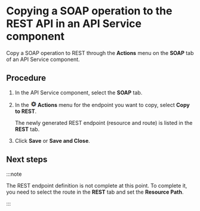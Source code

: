 # Copying a SOAP operation to the REST API in an API Service component

<head>
  <meta name="guidename" content="API Management"/>
  <meta name="context" content="GUID-765bb75e-8a07-4258-81c6-c6e056413bae"/>
</head>


Copy a SOAP operation to REST through the **Actions** menu on the **SOAP** tab of an API Service component.

## Procedure

1.  In the API Service component, select the **SOAP** tab.

2.  In the **![](../Images/main-ic-gear-black-16_cdde83e4-a176-436a-86ca-1fe4937e3085.jpg) Actions** menu for the endpoint you want to copy, select **Copy to REST**.

    The newly generated REST endpoint \(resource and route\) is listed in the **REST** tab.

3.  Click **Save** or **Save and Close**.

## Next steps

:::note

The REST endpoint definition is not complete at this point. To complete it, you need to select the route in the **REST** tab and set the **Resource Path**.

:::

